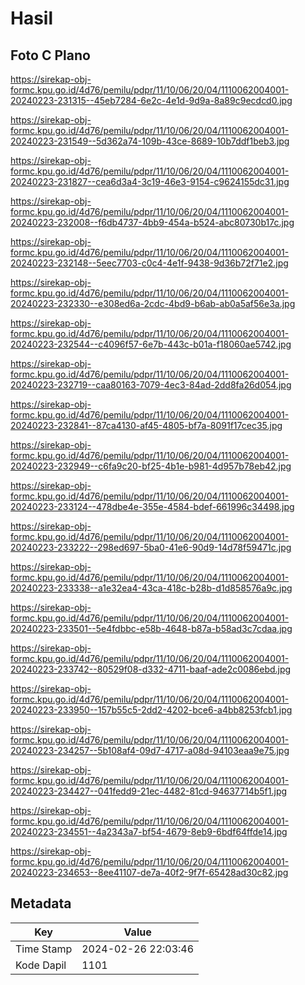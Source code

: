 # Hasil

## Foto C Plano

https://sirekap-obj-formc.kpu.go.id/4d76/pemilu/pdpr/11/10/06/20/04/1110062004001-20240223-231315--45eb7284-6e2c-4e1d-9d9a-8a89c9ecdcd0.jpg

https://sirekap-obj-formc.kpu.go.id/4d76/pemilu/pdpr/11/10/06/20/04/1110062004001-20240223-231549--5d362a74-109b-43ce-8689-10b7ddf1beb3.jpg

https://sirekap-obj-formc.kpu.go.id/4d76/pemilu/pdpr/11/10/06/20/04/1110062004001-20240223-231827--cea6d3a4-3c19-46e3-9154-c9624155dc31.jpg

https://sirekap-obj-formc.kpu.go.id/4d76/pemilu/pdpr/11/10/06/20/04/1110062004001-20240223-232008--f6db4737-4bb9-454a-b524-abc80730b17c.jpg

https://sirekap-obj-formc.kpu.go.id/4d76/pemilu/pdpr/11/10/06/20/04/1110062004001-20240223-232148--5eec7703-c0c4-4e1f-9438-9d36b72f71e2.jpg

https://sirekap-obj-formc.kpu.go.id/4d76/pemilu/pdpr/11/10/06/20/04/1110062004001-20240223-232330--e308ed6a-2cdc-4bd9-b6ab-ab0a5af56e3a.jpg

https://sirekap-obj-formc.kpu.go.id/4d76/pemilu/pdpr/11/10/06/20/04/1110062004001-20240223-232544--c4096f57-6e7b-443c-b01a-f18060ae5742.jpg

https://sirekap-obj-formc.kpu.go.id/4d76/pemilu/pdpr/11/10/06/20/04/1110062004001-20240223-232719--caa80163-7079-4ec3-84ad-2dd8fa26d054.jpg

https://sirekap-obj-formc.kpu.go.id/4d76/pemilu/pdpr/11/10/06/20/04/1110062004001-20240223-232841--87ca4130-af45-4805-bf7a-8091f17cec35.jpg

https://sirekap-obj-formc.kpu.go.id/4d76/pemilu/pdpr/11/10/06/20/04/1110062004001-20240223-232949--c6fa9c20-bf25-4b1e-b981-4d957b78eb42.jpg

https://sirekap-obj-formc.kpu.go.id/4d76/pemilu/pdpr/11/10/06/20/04/1110062004001-20240223-233124--478dbe4e-355e-4584-bdef-661996c34498.jpg

https://sirekap-obj-formc.kpu.go.id/4d76/pemilu/pdpr/11/10/06/20/04/1110062004001-20240223-233222--298ed697-5ba0-41e6-90d9-14d78f59471c.jpg

https://sirekap-obj-formc.kpu.go.id/4d76/pemilu/pdpr/11/10/06/20/04/1110062004001-20240223-233338--a1e32ea4-43ca-418c-b28b-d1d858576a9c.jpg

https://sirekap-obj-formc.kpu.go.id/4d76/pemilu/pdpr/11/10/06/20/04/1110062004001-20240223-233501--5e4fdbbc-e58b-4648-b87a-b58ad3c7cdaa.jpg

https://sirekap-obj-formc.kpu.go.id/4d76/pemilu/pdpr/11/10/06/20/04/1110062004001-20240223-233742--80529f08-d332-4711-baaf-ade2c0086ebd.jpg

https://sirekap-obj-formc.kpu.go.id/4d76/pemilu/pdpr/11/10/06/20/04/1110062004001-20240223-233950--157b55c5-2dd2-4202-bce6-a4bb8253fcb1.jpg

https://sirekap-obj-formc.kpu.go.id/4d76/pemilu/pdpr/11/10/06/20/04/1110062004001-20240223-234257--5b108af4-09d7-4717-a08d-94103eaa9e75.jpg

https://sirekap-obj-formc.kpu.go.id/4d76/pemilu/pdpr/11/10/06/20/04/1110062004001-20240223-234427--041fedd9-21ec-4482-81cd-94637714b5f1.jpg

https://sirekap-obj-formc.kpu.go.id/4d76/pemilu/pdpr/11/10/06/20/04/1110062004001-20240223-234551--4a2343a7-bf54-4679-8eb9-6bdf64ffde14.jpg

https://sirekap-obj-formc.kpu.go.id/4d76/pemilu/pdpr/11/10/06/20/04/1110062004001-20240223-234653--8ee41107-de7a-40f2-9f7f-65428ad30c82.jpg


## Metadata

| Key        | Value               |
| ---------- | ------------------- |
| Time Stamp | 2024-02-26 22:03:46 |
| Kode Dapil | 1101                |



